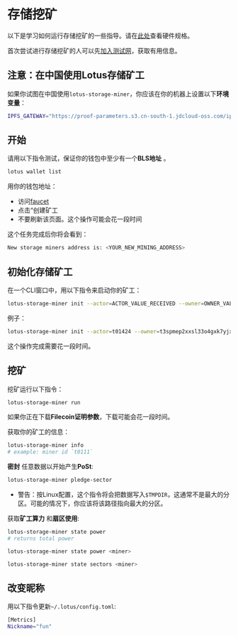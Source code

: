 # 存储挖矿

以下是学习如何运行存储挖矿的一些指导。请在[此处](https://docs.lotu.sh/en+hardware-mining)查看硬件规格。

首次尝试进行存储挖矿的人可以先[加入测试网](https://docs.lotu.sh/en+join-testnet)，获取有用信息。

## 注意：在中国使用Lotus存储矿工

如果你试图在中国使用`lotus-storage-miner`，你应该在你的机器上设置以下**环境变量**：

```sh
IPFS_GATEWAY="https://proof-parameters.s3.cn-south-1.jdcloud-oss.com/ipfs/"
```

## 开始

请用以下指令测试，保证你的钱包中至少有一个**BLS地址** 。

```sh
lotus wallet list
```

用你的钱包地址：

- 访问[faucet](https://lotus-faucet.kittyhawk.wtf/miner.html)
- 点击“创建矿工
- 不要刷新该页面。这个操作可能会花一段时间

这个任务完成后你将会看到：

```sh
New storage miners address is: <YOUR_NEW_MINING_ADDRESS>
```

## 初始化存储矿工

在一个CLI窗口中，用以下指令来启动你的矿工：

```sh
lotus-storage-miner init --actor=ACTOR_VALUE_RECEIVED --owner=OWNER_VALUE_RECEIVED
```

例子：

```sh
lotus-storage-miner init --actor=t01424 --owner=t3spmep2xxsl33o4gxk7yjxcobyohzgj3vejzerug25iinbznpzob6a6kexcbeix73th6vjtzfq7boakfdtd6a
```

这个操作完成需要花一段时间。

## 挖矿

挖矿运行以下指令：

```sh
lotus-storage-miner run
```

如果你正在下载**Filecoin证明参数**，下载可能会花一段时间。

获取你的矿工的信息：

```sh
lotus-storage-miner info
# example: miner id `t0111`
```

**密封** 任意数据以开始产生**PoSt**:

```sh
lotus-storage-miner pledge-sector
```

- 警告：按Linux配置，这个指令将会把数据写入`$TMPDIR`，这通常不是最大的分区。可能的情况下，你应该将该路径指向最大的分区。

获取**矿工算力** 和**扇区使用**:

```sh
lotus-storage-miner state power
# returns total power

lotus-storage-miner state power <miner>

lotus-storage-miner state sectors <miner>
```

## 改变昵称

用以下指令更新`~/.lotus/config.toml`:

```sh
[Metrics]
Nickname="fun"
```
